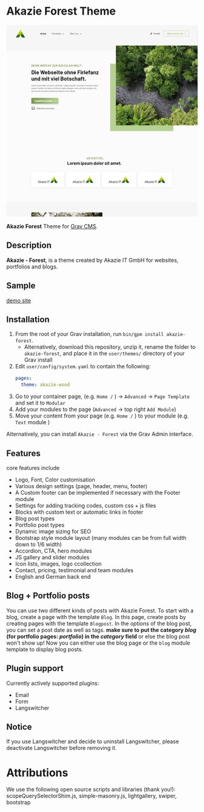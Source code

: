 # Akazie Forest Theme

![akazie-forest](https://github.com/AkazieIT/grav-theme-akazie-forest/blob/main/screenshot.jpg)

**Akazie Forest** Theme for [Grav CMS](http://github.com/getgrav/grav).  

## Description

**Akazie - Forest**, is a theme created by Akazie IT GmbH for websites, portfolios and blogs. 

## Sample

[demo site](https://demo.akazie.com/akazie-forest)

## Installation

1. From the root of your Grav installation, run `bin/gpm install akazie-forest`.
   - Alternatively, download this repository, unzip it, rename the folder to `akazie-forest`, and place it in the `user/themes/` directory of your Grav install
2. Edit `user/config/system.yaml` to contain the following:
	```yaml
    pages:
      theme: akazie-wood
	```
3. Go to your container page, (e.g. `Home /` ) -> `Advanced` -> `Page Template` and set it to `Modular`
4. Add your modules to the page (`Advanced` -> top right `Add Module`)
5. Move your content from your page (e.g. `Home /` ) to your module (e.g. `Text` module )

Alternatively, you can install `Akazie - Forest` via the Grav Admin interface.

## Features

core features include

* Logo, Font, Color customisation
* Various design settings (page, header, menu, footer)
* A Custom footer can be implemented if necessary with the Footer module
* Settings for adding tracking codes, custom css + js files
* Blocks with custom text or automatic links in footer
* Blog post types
* Portfolio post types
* Dynamic image sizing for SEO
* Bootstrap style module layout (many modules can be from full width down to 1/6 width)
* Accordion, CTA, hero modules
* JS gallery and slider modules
* Icon lists, images, logo ccollection
* Contact, pricing, testimonial and team modules
* English and German back end


## Blog + Portfolio posts
You can use two different kinds of posts with Akazie Forest. To start with a blog, create a page with the template `Blog`. In this page, create posts by creating pages with the template `Blogpost`. In the *options* of the blog post, you can set a post date as well as tags. **make sure to put the category *blog* (for portfolio pages: *portfolio*) in the *category* field** or else the blog post won't show up! Now you can either use the blog page or the `blog` module template to display blog posts.


## Plugin support

Currently actively supported plugins:
- Email
- Form
- Langswitcher



## Notice

If you use Langswitcher and decide to uninstall Langswitcher, please deactivate Langswitcher before removing it.


# Attributions

We use the following open source scripts and libraries (thank you!):
scopeQuerySelectorShim.js, simple-masonry.js, lightgallery, swiper, bootstrap
